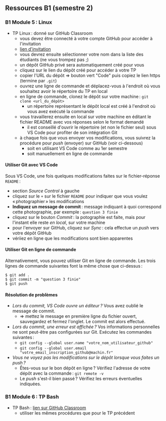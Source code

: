 ## Ressources B1 (semestre 2)

### B1 Module 5 : Linux

- TP Linux : donné sur GitHub Classroom
  - vous devez être connecté à votre compte GitHub pour accéder à l'invitation
  - [lien d'invitation](https://classroom.github.com/a/10hwhMhh)
  - vous devrez ensuite sélectionner votre nom dans la liste des étudiants (ne vous trompez pas ;)
  - un dépôt GitHub privé sera automatiquement créé pour vous
  - cliquez sur le lien du dépôt créé pour accéder à votre TP
  - copier l'URL du dépôt => bouton vert "Code" puis copiez le lien https (termine par `.git`)
  - ouvrez une ligne de commande et déplacez-vous à l'endroit où vous souhaitez avoir le répertoire du TP en local
  - en ligne de commande, clonez le dépôt sur votre machine : `git clone <url_du_dépôt>`
    - un répertoire représentant le dépôt local est créé à l'endroit où vous avez exécuté la commande
  - vous travaillerez ensuite en local sur votre machine en éditant le fichier README avec vos réponses selon le format demandé
    - il est conseillé d'ouvrir le répertoire (et non le fichier seul) sous VS Code pour profiter de son intégration Git
  - à chaque fois que vous envoyer vos modifications, vous suivrez la procédure pour _push_ (envoyer) sur GitHub (voir ci-dessous)
    - soit en utilisant VS Code comme au 1er semestre
    - soit manuellement en ligne de commande

#### Utiliser Git avec VS Code

Sous VS Code, une fois quelques modifications faites sur le fichier-réponse `README` :

- section _Source Control_ à gauche
- cliquez sur le `+` sur le fichier `README` pour indiquer que vous voulez « photographier » les modifications
- **Indiquez un message de commit** : message indiquant à quoi correspond cette photographie, par exemple : `question 3 finie`
- cliquez sur le bouton _Commit_ : la potographie est faite, mais pour l'instant elle reste *en local*, sur votre machine
- pour l'envoyer sur GitHub, cliquez sur _Sync_ : cela effectue un _push_ vers votre dépôt GitHub
- vériiez en ligne que les modifications sont bien apparentes

#### Utiliser Git en ligne de commande

Alternativement, vous pouvez utiliser Git en ligne de commande. Les trois lignes de commande suivantes font la même chose que ci-dessus :

```
$ git add .
$ git commit -m "question 3 finie"
$ git push
```

#### Résolution de problèmes

- _Lors du commit, VS Code ouvre un éditeur ?_ Vous avez oublié le message de commit.
  - => mettez le message en première ligne du fichier ouvert, sauvegardez et fermez l'onglet. Le commit est alors effectué.
- _Lors du commit, une erreur est affichée ?_ Vos informations personnelles ne sont peut-être pas configurées sur Git. Exécutez les commandes suivantes :
  - `git config --global user.name "votre_nom_utilisateur_github"`
  - `git config --global user.email "votre_email_inscription_github@machin.fr"`
- _Vous ne voyez pas les modifications sur le dépôt lorsque vous faites un _push_ ?_
  - Êtes-vous sur le bon dépôt en ligne ? Vérifiez l'adresse de votre dépôt avec la commande : `git remote -v`
  - Le _push_ s'est-il bien passé ? Vérifiez les erreurs éventuelles indiquées.

### B1 Module 6 : TP Bash

- TP Bash : [lien sur GitHub Classroom](https://classroom.github.com/a/nDQATXrX)
  - utiliser les mêmes procédures que pour le TP précédent
